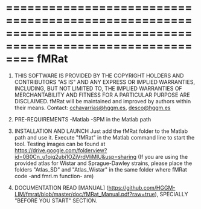 ============================================================================================================
	fMRat
============================================================================================================

1.	THIS SOFTWARE IS PROVIDED BY THE COPYRIGHT HOLDERS AND CONTRIBUTORS "AS IS" 
	AND ANY EXPRESS OR IMPLIED WARRANTIES, INCLUDING, BUT NOT LIMITED TO, THE 
	IMPLIED WARRANTIES OF MERCHANTABILITY AND FITNESS FOR A PARTICULAR PURPOSE 
	ARE DISCLAIMED. 
	fMRat will be maintained and improved by authors within their means.
	Contact: cchavarrias@hggm.es, desco@hggm.es
	
2. 	PRE-REQUIREMENTS
	-Matlab
	-SPM in the Matlab path

3. 	INSTALLATION AND LAUNCH
	Just add the fMRat folder to the Matlab path and use it. Execute "fMRat" in the Matlab command line to start the tool.
	Testing images can be found at https://drive.google.com/folderview?id=0B0Cn_u1ojg2ubi1OZjVrdVliMlU&usp=sharing
		(If you are using the provided atlas for Wistar and Sprague-Dawley strains, please place the folders "Atlas_SD" and "Atlas_Wistar" in the same folder where fMRat code -and fmri.m function- are)
	
4. 	DOCUMENTATION
  	READ [MANUAL] (https://github.com/HGGM-LIM/fmrat/blob/master/doc/fMRat_Manual.pdf?raw=true), SPECIALLY "BEFORE YOU 	START" SECTION.
